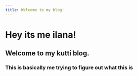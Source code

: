 ```yaml
---
title: Welcome to my blog!
---
```

# Hey its me ilana!
## Welcome to my kutti blog.
### This is basically me trying to figure out what this is

